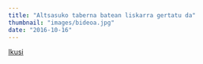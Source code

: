 ```yaml
---
title: "Altsasuko taberna batean liskarra gertatu da"
thumbnail: "images/bideoa.jpg"
date: "2016-10-16"
---
```

[Ikusi](https://www.youtube.com/watch?v=Nw9GdJ5LVSY)

